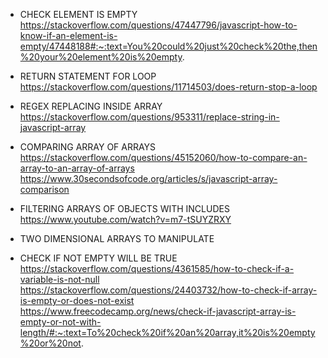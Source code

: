 - CHECK ELEMENT IS EMPTY
  https://stackoverflow.com/questions/47447796/javascript-how-to-know-if-an-element-is-empty/47448188#:~:text=You%20could%20just%20check%20the,then%20your%20element%20is%20empty.

- RETURN STATEMENT FOR LOOP
  https://stackoverflow.com/questions/11714503/does-return-stop-a-loop

- REGEX REPLACING INSIDE ARRAY
  https://stackoverflow.com/questions/953311/replace-string-in-javascript-array

- COMPARING ARRAY OF ARRAYS
  https://stackoverflow.com/questions/45152060/how-to-compare-an-array-to-an-array-of-arrays
  https://www.30secondsofcode.org/articles/s/javascript-array-comparison

- FILTERING ARRAYS OF OBJECTS WITH INCLUDES
  https://www.youtube.com/watch?v=m7-tSUYZRXY

- TWO DIMENSIONAL ARRAYS TO MANIPULATE

- CHECK IF NOT EMPTY WILL BE TRUE
  https://stackoverflow.com/questions/4361585/how-to-check-if-a-variable-is-not-null
  https://stackoverflow.com/questions/24403732/how-to-check-if-array-is-empty-or-does-not-exist
  https://www.freecodecamp.org/news/check-if-javascript-array-is-empty-or-not-with-length/#:~:text=To%20check%20if%20an%20array,it%20is%20empty%20or%20not.
